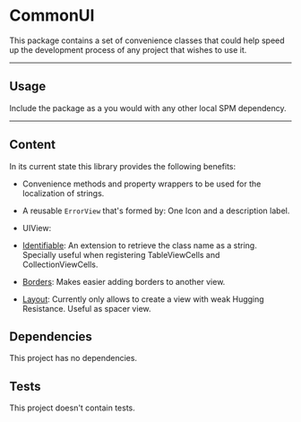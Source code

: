 # CommonUI

This package contains a set of convenience classes that could help speed up the development process of any project that wishes to use it.

------

## Usage

Include the package as a you would with any other local SPM dependency.

------

## Content

In its current state this library provides the following benefits:

- Convenience methods and property wrappers to be used for the localization of strings.
- A reusable `ErrorView` that's formed by: One Icon and a description label.

- UIView:
 - [Identifiable](./Sources/CommonUI/Extensions/UIView/UIView+Identifiable.swift): An extension to retrieve the class name as a string. Specially useful when registering TableViewCells and CollectionViewCells.
 - [Borders](./Sources/CommonUI/Extensions/UIView/UIView+Borders.swift): Makes easier adding borders to another view.
 - [Layout](./Sources/CommonUI/Extensions/UIView/UIView+Layout.swift): Currently only allows to create a view with weak Hugging Resistance. Useful as spacer view.

## Dependencies

This project has no dependencies.

## Tests

This project doesn't contain tests.

